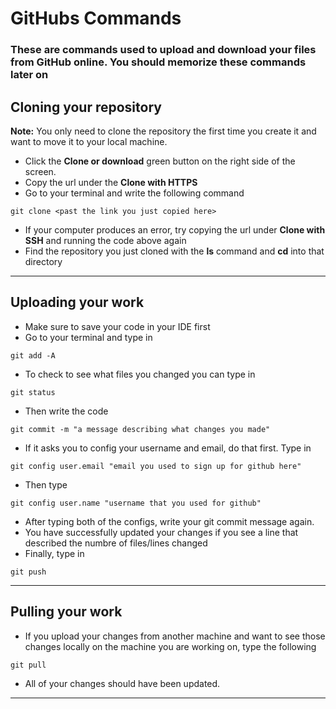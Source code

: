# GitHubs Commands
### These are commands used to upload and download your files from GitHub online. You should memorize these commands later on
## Cloning your repository
**Note:** You only need to clone the repository the first time you create it and want to move it to your local machine.
- Click the **Clone or download** green button on the right side of the screen.
- Copy the url under the **Clone with HTTPS**
- Go to your terminal and write the following command
```
git clone <past the link you just copied here>
```
- If your computer produces an error, try copying the url under **Clone with SSH** and running the code above again
- Find the repository you just cloned with the **ls** command and **cd** into that directory
*************************************************************************************************
## Uploading your work
- Make sure to save your code in your IDE first
- Go to your terminal and type in 
``` 
git add -A
```
- To check to see what files you changed you can type in 
```
git status
```
- Then write the code
```
git commit -m "a message describing what changes you made"
```
- If it asks you to config your username and email, do that first. Type in
```
git config user.email "email you used to sign up for github here"
```
- Then type 
```
git config user.name "username that you used for github"
```
- After typing both of the configs, write your git commit message again. 
- You have successfully updated your changes if you see a line that described the numbre of files/lines changed 
- Finally, type in
```
git push
```
*************************************************************************************************
## Pulling your work
- If you upload your changes from another machine and want to see those changes locally on the machine you are working on, type the following
``` 
git pull
```
- All of your changes should have been updated.
*************************************************************************************************
